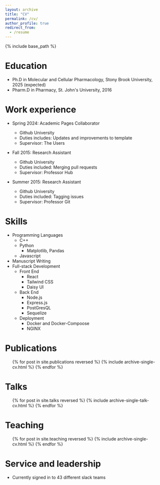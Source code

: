 ```yaml
---
layout: archive
title: "CV"
permalink: /cv/
author_profile: true
redirect_from:
  - /resume
---
```


{% include base_path %}

Education
======
* Ph.D in Molecular and Cellular Pharmacology, Stony Brook University, 2025 (expected)
* Pharm.D in Pharmacy, St. John's University, 2016

Work experience
======
* Spring 2024: Academic Pages Collaborator
  * Github University
  * Duties includes: Updates and improvements to template
  * Supervisor: The Users

* Fall 2015: Research Assistant
  * Github University
  * Duties included: Merging pull requests
  * Supervisor: Professor Hub

* Summer 2015: Research Assistant
  * Github University
  * Duties included: Tagging issues
  * Supervisor: Professor Git
  
Skills
======
* Programming Languages
  * C++
  * Python
    * Matplotlib, Pandas
  * Javascript
* Manuscript Writing
* Full-stack Development
  * Front End
    * React
    * Tailwind CSS
    * Daisy UI
  * Back End
    * Node.js
    * Express.js
    * PostGresQL
    * Sequelize
  * Deployment
    * Docker and Docker-Compoose
    * NGINX

Publications
======
  <ul>{% for post in site.publications reversed %}
    {% include archive-single-cv.html %}
  {% endfor %}</ul>
  
Talks
======
  <ul>{% for post in site.talks reversed %}
    {% include archive-single-talk-cv.html  %}
  {% endfor %}</ul>
  
Teaching
======
  <ul>{% for post in site.teaching reversed %}
    {% include archive-single-cv.html %}
  {% endfor %}</ul>
  
Service and leadership
======
* Currently signed in to 43 different slack teams
